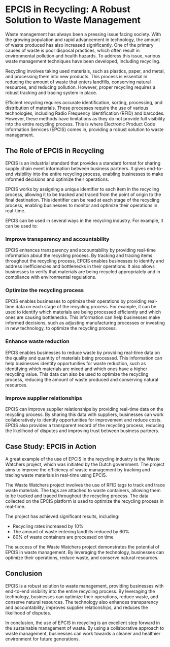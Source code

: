 # EPCIS in Recycling: A Robust Solution to Waste Management

Waste management has always been a pressing issue facing society. With the growing population and rapid advancement in technology, the amount of waste produced has also increased significantly. One of the primary causes of waste is poor disposal practices, which often result in environmental pollution and health hazards. To address this issue, various waste management techniques have been developed, including recycling.

Recycling involves taking used materials, such as plastics, paper, and metal, and processing them into new products. This process is essential in reducing the amount of waste that enters landfills, conserving natural resources, and reducing pollution. However, proper recycling requires a robust tracking and tracing system in place.

Efficient recycling requires accurate identification, sorting, processing, and distribution of materials. These processes require the use of various technologies, including Radio Frequency Identification (RFID) and barcodes. However, these methods have limitations as they do not provide full visibility into the entire recycling process. This is where Electronic Product Code Information Services (EPCIS) comes in, providing a robust solution to waste management.

## The Role of EPCIS in Recycling

EPCIS is an industrial standard that provides a standard format for sharing supply chain event information between business partners. It gives end-to-end visibility into the entire recycling process, enabling businesses to make informed decisions and optimize their operations. 

EPCIS works by assigning a unique identifier to each item in the recycling process, allowing it to be tracked and traced from the point of origin to the final destination. This identifier can be read at each stage of the recycling process, enabling businesses to monitor and optimize their operations in real-time.

EPCIS can be used in several ways in the recycling industry. For example, it can be used to:

### Improve transparency and accountability 

EPCIS enhances transparency and accountability by providing real-time information about the recycling process. By tracking and tracing items throughout the recycling process, EPCIS enables businesses to identify and address inefficiencies and bottlenecks in their operations. It also allows businesses to verify that materials are being recycled appropriately and in compliance with environmental regulations.

### Optimize the recycling process 

EPCIS enables businesses to optimize their operations by providing real-time data on each stage of the recycling process. For example, it can be used to identify which materials are being processed efficiently and which ones are causing bottlenecks. This information can help businesses make informed decisions, such as adjusting manufacturing processes or investing in new technology, to optimize the recycling process.

### Enhance waste reduction

EPCIS enables businesses to reduce waste by providing real-time data on the quality and quantity of materials being processed. This information can help businesses identify opportunities for waste reduction, such as identifying which materials are mixed and which ones have a higher recycling value. This data can also be used to optimize the recycling process, reducing the amount of waste produced and conserving natural resources.

### Improve supplier relationships 

EPCIS can improve supplier relationships by providing real-time data on the recycling process. By sharing this data with suppliers, businesses can work collaboratively to identify opportunities for improvement and reduce costs. EPCIS also provides a transparent record of the recycling process, reducing the likelihood of disputes and improving trust between business partners.

## Case Study: EPCIS in Action

A great example of the use of EPCIS in the recycling industry is the Waste Watchers project, which was initiated by the Dutch government. The project aims to improve the efficiency of waste management by tracking and tracing waste materials in real-time using EPCIS.

The Waste Watchers project involves the use of RFID tags to track and trace waste materials. The tags are attached to waste containers, allowing them to be tracked and traced throughout the recycling process. The data collected on the EPCIS platform is used to optimize the recycling process in real-time.

The project has achieved significant results, including:

- Recycling rates increased by 10%
- The amount of waste entering landfills reduced by 60%
- 80% of waste containers are processed on time

The success of the Waste Watchers project demonstrates the potential of EPCIS in waste management. By leveraging the technology, businesses can optimize their operations, reduce waste, and conserve natural resources. 

## Conclusion

EPCIS is a robust solution to waste management, providing businesses with end-to-end visibility into the entire recycling process. By leveraging the technology, businesses can optimize their operations, reduce waste, and conserve natural resources. The technology also enhances transparency and accountability, improves supplier relationships, and reduces the likelihood of disputes. 

In conclusion, the use of EPCIS in recycling is an excellent step forward in the sustainable management of waste. By using a collaborative approach to waste management, businesses can work towards a cleaner and healthier environment for future generations.

